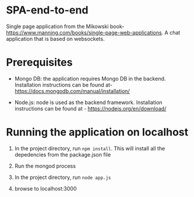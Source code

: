 # SPA-end-to-end
Single page application from the Mikowski book- https://www.manning.com/books/single-page-web-applications.
A chat application that is based on websockets. 

# Prerequisites

- Mongo DB: the application requires Mongo DB in the backend. Installation instructions can be found at- 
https://docs.mongodb.com/manual/installation/

- Node.js: node is used as the backend framework. Installation instructions can be found at -
https://nodejs.org/en/download/

# Running the application on localhost

1. In the project directory, run `npm install`. This will install all the depedencies from the package.json file

2. Run the mongod process 

3. In the project directory, run `node app.js`

4. browse to localhost:3000
